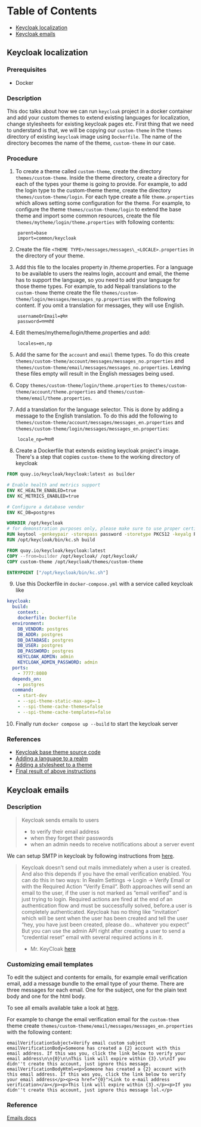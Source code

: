 # Table of Contents

- [Keycloak localization](#keycloak-localization)
- [Keycloak emails](#keycloak-emails)

## Keycloak localization

### Prerequisites

- Docker

### Description

This doc talks about how we can run `keycloak` project in a docker container and add your custom themes to extend existing languages for localization, change stylesheets for existing keycloak pages etc. First thing that we need to understand is that, we will be copying our `custom-theme` in the `themes` directory of existing `keycloak` image using `Dockerfile`. The name of the directory becomes the name of the theme, `custom-theme` in our case.

### Procedure

1. To create a theme called `custom-theme`, create the directory `themes/custom-theme`. Inside the theme directory, create a directory for each of the types your theme is going to provide.
   For example, to add the login type to the custom-theme theme, create the directory `themes/custom-theme/login`.
   For each type create a file `theme.properties` which allows setting some configuration for the theme.
   For example, to configure the theme `themes/custom-theme/login` to extend the base theme and import some common resources, create the file `themes/mytheme/login/theme.properties` with following contents:

```
    parent=base
    import=common/keycloak
```

2. Create the file `<THEME TYPE>/messages/messages\_<LOCALE>.properties` in the directory of your theme.

3. Add this file to the locales property in <THEME TYPE>/theme.properties. For a language to be available to users the realms login, account and email, the theme has to support the language, so you need to add your language for those theme types.
   For example, to add Nepali translations to the `custom-theme` theme create the file `themes/custom-theme/login/messages/messages_np.properties` with the following content. If you omit a translation for messages, they will use English.

```
    usernameOrEmail=इमेल
    password=पस्स्वोर्ड
```

4. Edit themes/mytheme/login/theme.properties and add:

```
    locales=en,np
```

5. Add the same for the `account` and `email` theme types. To do this create `themes/custom-theme/account/messages/messages_no.properties` and `themes/custom-theme/email/messages/messages_no.properties`. Leaving these files empty will result in the English messages being used.

6. Copy `themes/custom-theme/login/theme.properties` to `themes/custom-theme/account/theme.properties` and `themes/custom-theme/email/theme.properties`.

7. Add a translation for the language selector. This is done by adding a message to the English translation. To do this add the following to `themes/custom-theme/account/messages/messages_en.properties` and `themes/custom-theme/login/messages/messages_en.properties`:

```
    locale_np=नेपाली
```

8. Create a Dockerfile that extends existing keycloak project's image. There's a step that copies `custom-theme` to the working directory of keycloak

```dockerfile
FROM quay.io/keycloak/keycloak:latest as builder

# Enable health and metrics support
ENV KC_HEALTH_ENABLED=true
ENV KC_METRICS_ENABLED=true

# Configure a database vendor
ENV KC_DB=postgres

WORKDIR /opt/keycloak
# for demonstration purposes only, please make sure to use proper certificates in production instead
RUN keytool -genkeypair -storepass password -storetype PKCS12 -keyalg RSA -keysize 2048 -dname "CN=server" -alias server -ext "SAN:c=DNS:localhost,IP:127.0.0.1" -keystore conf/server.keystore
RUN /opt/keycloak/bin/kc.sh build

FROM quay.io/keycloak/keycloak:latest
COPY --from=builder /opt/keycloak/ /opt/keycloak/
COPY custom-theme /opt/keycloak/themes/custom-theme

ENTRYPOINT ["/opt/keycloak/bin/kc.sh"]
```

9. Use this Dockerfile in `docker-compose.yml` with a service called keycloak like

```yaml
keycloak:
  build:
    context: .
    dockerfile: Dockerfile
  environment:
    DB_VENDOR: postgres
    DB_ADDR: postgres
    DB_DATABASE: postgres
    DB_USER: postgres
    DB_PASSWORD: postgres
    KEYCLOAK_ADMIN: admin
    KEYCLOAK_ADMIN_PASSWORD: admin
  ports:
    - 7777:8080
  depends_on:
    - postgres
  command:
    - start-dev
    - --spi-theme-static-max-age=-1
    - --spi-theme-cache-themes=false
    - --spi-theme-cache-templates=false
```

10. Finally run `docker compose up --build` to start the keycloak server

### References

- [Keycloak base theme source code](https://github.com/keycloak/keycloak/tree/main/themes/src/main/resources/theme/base)
- [Adding a language to a realm](https://www.keycloak.org/docs/23.0.6/server_development/#adding-a-language-to-a-realm)
- [Adding a stylesheet to a theme](https://www.keycloak.org/docs/23.0.6/server_development/#add-a-stylesheet-to-a-theme)
- [Final result of above instructions](https://github.com/samya-ak/keycloak-localization/tree/main)

## Keycloak emails

### Description

> Keycloak sends emails to users
>
> - to verify their email address
> - when they forget their passwords
> - when an admin needs to receive notifications about a server event

We can setup SMTP in keycloak by following instructions from [here](https://wjw465150.gitbooks.io/keycloak-documentation/content/server_admin/topics/realms/email.html).

> Keycloak doesn’t send out mails immediately when a user is created. And also this depends if you have the email verification enabled. You can do this in two ways: In Realm Settings → Login → Verify Email or with the Required Action “Verify Email”.
> Both approaches will send an email to the user, if the user is not marked as “email verified” and is just trying to login. Required actions are fired at the end of an authentication flow and must be successfully solved, before.a user is completely authenticated.
> Keycloak has no thing like “invitation” which will be sent when the user has been created and tell the user “hey, you have just been created, please do… whatever you expect”
> But you can use the admin API right after creating a user to send a “credential reset” email with several required actions in it.
>
> - Mr. KeyCloak [here](https://keycloak.discourse.group/t/does-creating-a-new-user-via-api-send-a-confirmation-email/20646/4)

### Customizing email templates

To edit the subject and contents for emails, for example email verification email, add a message bundle to the email type of your theme. There are three messages for each email. One for the subject, one for the plain text body and one for the html body.

To see all emails available take a look at [here](https://github.com/keycloak/keycloak/blob/main/themes/src/main/resources/theme/base/email/messages/messages_en.properties).

For example to change the email verification email for the `custom-them` theme create `themes/custom-theme/email/messages/messages_en.properties` with the following content:

```
emailVerificationSubject=Verify email custom subject
emailVerificationBody=Someone has created a {2} account with this email address. If this was you, click the link below to verify your email address\n\n{0}\n\nThis link will expire within {3}.\n\nIf you didn''t create this account, just ignore this message.
emailVerificationBodyHtml=<p>Someone has created a {2} account with this email address. If this was you, click the link below to verify your email address</p><p><a href="{0}">Link to e-mail address verification</a></p><p>This link will expire within {3}.</p><p>If you didn''t create this account, just ignore this message lol.</p>
```

### Reference

[Emails docs](https://www.keycloak.org/docs/23.0.6/server_development/#emails)
